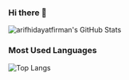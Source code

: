 ### Hi there 👋

![arifhidayatfirman's GitHub Stats](https://github-readme-stats.vercel.app/api?username=arifhidayatfirman&show_icons=true&count_private=true&theme=dark)

### Most Used Languages

![Top Langs](https://github-readme-stats.vercel.app/api/top-langs/?username=arifhidayatfirman&layout=compact&theme=dark)


<!--
**arifhidayatfirman/arifhidayatfirman** is a ✨ _special_ ✨ repository because its `README.md` (this file) appears on your GitHub profile.

Here are some ideas to get you started:

- 🔭 I’m currently working on ...
- 🌱 I’m currently learning ...
- 👯 I’m looking to collaborate on ...
- 🤔 I’m looking for help with ...
- 💬 Ask me about ...
- 📫 How to reach me: ...
- 😄 Pronouns: ...
- ⚡ Fun fact: ...
-->
